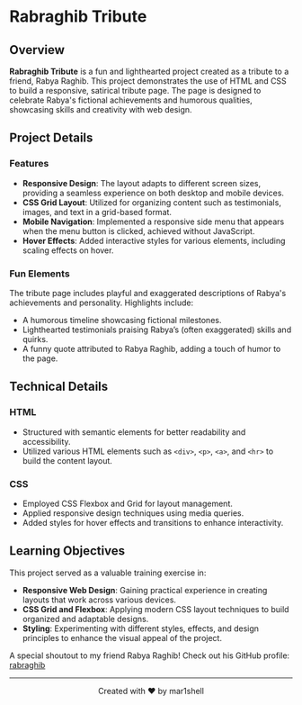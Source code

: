 # Rabraghib Tribute

## Overview

**Rabraghib Tribute** is a fun and lighthearted project created as a tribute to a friend, Rabya Raghib. This project demonstrates the use of HTML and CSS to build a responsive, satirical tribute page. The page is designed to celebrate Rabya's fictional achievements and humorous qualities, showcasing skills and creativity with web design.

## Project Details

### Features

- **Responsive Design**: The layout adapts to different screen sizes, providing a seamless experience on both desktop and mobile devices.
- **CSS Grid Layout**: Utilized for organizing content such as testimonials, images, and text in a grid-based format.
- **Mobile Navigation**: Implemented a responsive side menu that appears when the menu button is clicked, achieved without JavaScript.
- **Hover Effects**: Added interactive styles for various elements, including scaling effects on hover.

### Fun Elements

The tribute page includes playful and exaggerated descriptions of Rabya's achievements and personality. Highlights include:
- A humorous timeline showcasing fictional milestones.
- Lighthearted testimonials praising Rabya’s (often exaggerated) skills and quirks.
- A funny quote attributed to Rabya Raghib, adding a touch of humor to the page.

## Technical Details

### HTML

- Structured with semantic elements for better readability and accessibility.
- Utilized various HTML elements such as `<div>`, `<p>`, `<a>`, and `<hr>` to build the content layout.

### CSS

- Employed CSS Flexbox and Grid for layout management.
- Applied responsive design techniques using media queries.
- Added styles for hover effects and transitions to enhance interactivity.

## Learning Objectives

This project served as a valuable training exercise in:
- **Responsive Web Design**: Gaining practical experience in creating layouts that work across various devices.
- **CSS Grid and Flexbox**: Applying modern CSS layout techniques to build organized and adaptable designs.
- **Styling**: Experimenting with different styles, effects, and design principles to enhance the visual appeal of the project.

A special shoutout to my friend Rabya Raghib! Check out his GitHub profile: [rabraghib](https://github.com/rabraghib)

---

<p style="text-align: center;">Created with &#10084;&#65039; by mar1shell </p>

